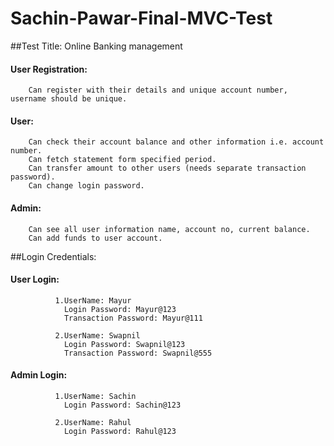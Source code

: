 # Sachin-Pawar-Final-MVC-Test

##Test Title: Online Banking management
  #### User Registration:
        Can register with their details and unique account number, username should be unique.

  #### User:
        Can check their account balance and other information i.e. account number.
        Can fetch statement form specified period.
        Can transfer amount to other users (needs separate transaction password).
        Can change login password.
  #### Admin:
        Can see all user information name, account no, current balance.
        Can add funds to user account.
                              
                             
##Login Credentials:

   #### User Login:
              1.UserName: Mayur
                Login Password: Mayur@123 
                Transaction Password: Mayur@111                      

              2.UserName: Swapnil
                Login Password: Swapnil@123
                Transaction Password: Swapnil@555

   #### Admin Login: 
              1.UserName: Sachin
                Login Password: Sachin@123            

              2.UserName: Rahul
                Login Password: Rahul@123
